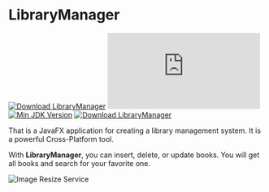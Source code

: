 # LibraryManager

[![Download LibraryManager](https://a.fsdn.com/con/app/sf-download-button)](https://sourceforge.net/projects/library--manager/files/latest/download)
[![Download LibraryManager](https://sourceforge.net/sflogo.php?type=14&group_id=3352327)](https://sourceforge.net/p/library--manager/)
[![Min JDK Version](https://img.shields.io/badge/Required%20JDK-%2B8-brightgreen)](https://jdk.java.net/java-se-ri/8-MR3)
[![Download LibraryManager](https://img.shields.io/sourceforge/dt/library--manager.svg)](https://sourceforge.net/projects/library--manager/files/latest/download)

That is a JavaFX application for creating a library management system. It is a powerful Cross-Platform tool.

With **LibraryManager**, you can insert, delete, or update books. You will get all books and search for your favorite one.


![Image Resize Service](https://i.imgur.com/HzxBOLN.png)


